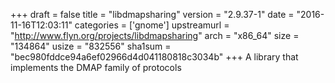 +++
draft = false
title = "libdmapsharing"
version = "2.9.37-1"
date = "2016-11-16T12:03:11"
categories = ['gnome']
upstreamurl = "http://www.flyn.org/projects/libdmapsharing"
arch = "x86_64"
size = "134864"
usize = "832556"
sha1sum = "bec980fddce94a6ef02966d4d041180818c3034b"
+++
A library that implements the DMAP family of protocols